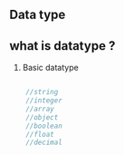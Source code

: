 ## Data type
## what is datatype ?

1. Basic datatype
```javascript 

    //string
    //integer
    //array
    //object
    //boolean
    //float
    //decimal
```
